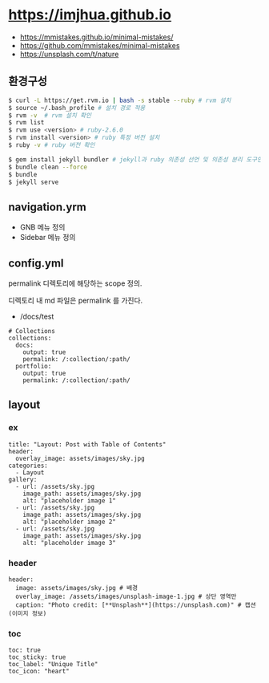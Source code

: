 # https://imjhua.github.io

- https://mmistakes.github.io/minimal-mistakes/
- https://github.com/mmistakes/minimal-mistakes
- https://unsplash.com/t/nature

## 환경구성

```sh
$ curl -L https://get.rvm.io | bash -s stable --ruby # rvm 설치
$ source ~/.bash_profile # 설치 경로 적용
$ rvm -v  # rvm 설치 확인
$ rvm list
$ rvm use <version> # ruby-2.6.0
$ rvm install <version> # ruby 특정 버전 설치
$ ruby -v # ruby 버전 확인

$ gem install jekyll bundler # jekyll과 ruby 의존성 선언 및 의존성 분리 도구인 bundler 설치
$ bundle clean --force
$ bundle
$ jekyll serve
```

## navigation.yrm

- GNB 메뉴 정의
- Sidebar 메뉴 정의
## config.yml


permalink
디렉토리에 해당하는 scope 정의.

디렉토리 내 md 파일은 permalink 를 가진다.


- /docs/test

```
# Collections
collections:
  docs:
    output: true
    permalink: /:collection/:path/
  portfolio:
    output: true
    permalink: /:collection/:path/
```

## layout

### ex

```
title: "Layout: Post with Table of Contents"
header:
  overlay_image: assets/images/sky.jpg
categories:
  - Layout
gallery:
  - url: /assets/sky.jpg
    image_path: assets/images/sky.jpg
    alt: "placeholder image 1"
  - url: /assets/sky.jpg
    image_path: assets/images/sky.jpg
    alt: "placeholder image 2"
  - url: /assets/sky.jpg
    image_path: assets/images/sky.jpg
    alt: "placeholder image 3"
```

### header

```
header:
  image: assets/images/sky.jpg # 배경
  overlay_image: /assets/images/unsplash-image-1.jpg # 상단 영역만
  caption: "Photo credit: [**Unsplash**](https://unsplash.com)" # 캡션(이미지 정보)
```

### toc

```
toc: true
toc_sticky: true
toc_label: "Unique Title"
toc_icon: "heart"
```
